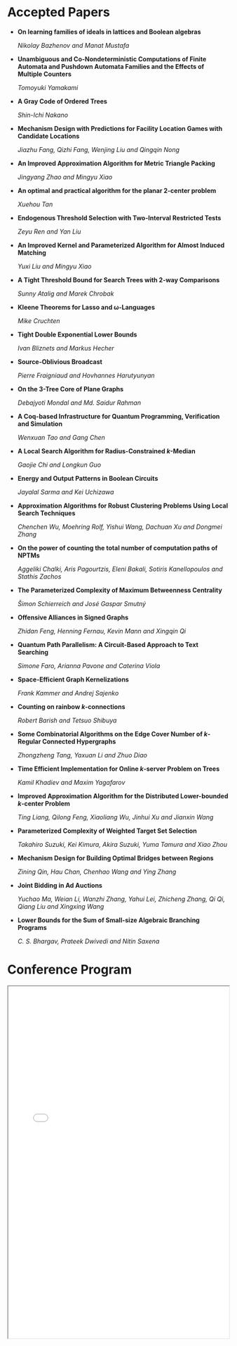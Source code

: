 # **Accepted Papers**

- **On learning families of ideals in lattices and Boolean algebras**

	 *Nikolay Bazhenov and Manat Mustafa* 

- **Unambiguous and Co-Nondeterministic Computations of Finite Automata and Pushdown Automata Families and the Effects of Multiple Counters**

	 *Tomoyuki Yamakami* 

- **A Gray Code of Ordered Trees**

	 *Shin-Ichi Nakano* 

- **Mechanism Design with Predictions for Facility Location Games with Candidate Locations**

	 *Jiazhu Fang, Qizhi Fang, Wenjing Liu and Qingqin Nong* 

- **An Improved Approximation Algorithm for Metric Triangle Packing**

	 *Jingyang Zhao and Mingyu Xiao* 

- **An optimal and practical algorithm for the planar 2-center problem**

	 *Xuehou Tan* 

- **Endogenous Threshold Selection with Two-Interval Restricted Tests**

	 *Zeyu Ren and Yan Liu* 

- **An Improved Kernel and Parameterized Algorithm for Almost Induced Matching**

	 *Yuxi Liu and Mingyu Xiao* 

- **A Tight Threshold Bound for Search Trees with 2-way Comparisons**

	 *Sunny Atalig and Marek Chrobak* 

- **Kleene Theorems for Lasso and ω-Languages**

	 *Mike Cruchten* 

- **Tight Double Exponential Lower Bounds**

	 *Ivan Bliznets and Markus Hecher* 

- **Source-Oblivious Broadcast**

	 *Pierre Fraigniaud and Hovhannes Harutyunyan* 

- **On the 3-Tree Core of Plane Graphs**

	 *Debajyoti Mondal and Md. Saidur Rahman* 

- **A Coq-based Infrastructure for Quantum Programming, Verification and Simulation**

	 *Wenxuan Tao and Gang Chen* 

- **A Local Search Algorithm for Radius-Constrained $k$-Median**

	 *Gaojie Chi and Longkun Guo* 

- **Energy and Output Patterns in Boolean Circuits**

	 *Jayalal Sarma and Kei Uchizawa* 

- **Approximation Algorithms for Robust Clustering Problems Using Local Search Techniques**

	 *Chenchen Wu, Moehring Rolf, Yishui Wang, Dachuan Xu and Dongmei Zhang* 

- **On the power of counting the total number of computation paths of NPTMs**

	 *Aggeliki Chalki, Aris Pagourtzis, Eleni Bakali, Sotiris Kanellopoulos and Stathis Zachos* 

- **The Parameterized Complexity of Maximum Betweenness Centrality**

	 *Šimon Schierreich and José Gaspar Smutný* 

- **Offensive Alliances in Signed Graphs**

	 *Zhidan Feng, Henning Fernau, Kevin Mann and Xingqin Qi* 

- **Quantum Path Parallelism: A Circuit-Based Approach to Text Searching**

	 *Simone Faro, Arianna Pavone and Caterina Viola* 

- **Space-Efficient Graph Kernelizations**

	 *Frank Kammer and Andrej Sajenko* 

- **Counting on rainbow $k$-connections**

	 *Robert Barish and Tetsuo Shibuya* 

- **Some Combinatorial Algorithms on the Edge Cover Number of $k$-Regular Connected Hypergraphs**

	 *Zhongzheng Tang, Yaxuan Li and Zhuo Diao* 

- **Time Efficient Implementation for Online $k$-server Problem on Trees**

	 *Kamil Khadiev and Maxim Yagafarov* 

- **Improved Approximation Algorithm for the Distributed Lower-bounded $k$-center Problem**

	 *Ting Liang, Qilong Feng, Xiaoliang Wu, Jinhui Xu and Jianxin Wang* 

- **Parameterized Complexity of Weighted Target Set Selection**

	 *Takahiro Suzuki, Kei Kimura, Akira Suzuki, Yuma Tamura and Xiao Zhou* 

- **Mechanism Design for Building Optimal Bridges between Regions**

	 *Zining Qin, Hau Chan, Chenhao Wang and Ying Zhang* 

- **Joint Bidding in Ad Auctions**

	 *Yuchao Ma, Weian Li, Wanzhi Zhang, Yahui Lei, Zhicheng Zhang, Qi Qi, Qiang Liu and Xingxing Wang* 

- **Lower Bounds for the Sum of Small-size Algebraic Branching Programs**

	 *C. S. Bhargav, Prateek Dwivedi and Nitin Saxena* 

# **Conference Program**
<iframe
  src="../assets/program.pdf"
  width="100%"
  height="800px"
></iframe>